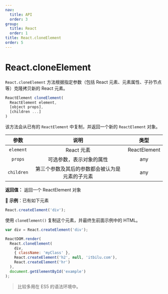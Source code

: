 ```yaml
---
nav:
  title: API
  order: 3
group:
  title: React
  order: 1
title: React.cloneElement
order: 5
---
```


# React.cloneElement

`React.cloneElement` 方法根据指定参数（包括 React 元素、元素属性、子孙节点等）克隆拷贝新的 React 元素。

```jsx | pure
ReactElement cloneElement(
  ReactElement element,
  [object props],
  [children ...]
)
```

该方法会从已有的 `ReactElement` 中复制，并返回一个新的 `ReactElement` 对象。

|    参数    |                      说明                      |     类型     |
| :--------: | :--------------------------------------------: | :----------: |
| `element`  |                   React 元素                   | ReactElement |
|  `props`   |            可选参数，表示对象的属性            |     any      |
| `children` | 第三个参数及其后的参数都会被认为是元素的子元素 |     any      |

**返回值：** 返回一个 ReactElement 对象

🌰 **示例**：已有如下元素

```js
React.createElement('div');
```

使用 `cloneElement()` 复制这个元素，并最终生前面示例中的 HTML。

```js
var div = React.createElement('div');

ReactDOM.render(
  React.cloneElement(
    div,
    { className: 'myClass' },
    React.createElement('h2', null, 'itbilu.com'),
    React.createElement('hr')
  ),
  document.getElementById('example')
);
```

> 比较多用在 ES5 的语法环境中。
